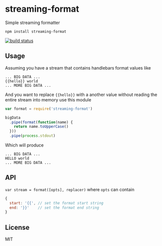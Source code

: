 # streaming-format

Simple streaming formatter

```
npm install streaming-format
```

[![build status](http://img.shields.io/travis/mafintosh/streaming-format.svg?style=flat)](http://travis-ci.org/mafintosh/streaming-format)

## Usage

Assuming you have a stream that contains handlebars format values like

```
... BIG DATA ...
{{hello}} world
... MORE BIG DATA ...
```

And you want to replace `{{hello}}` with a another value without reading the entire
stream into memory use this module

``` js
var format = require('streaming-format')

bigData
  .pipe(format(function(name) {
    return name.toUpperCase()
  }))
  .pipe(process.stdout)
```

Which will produce

```
... BIG DATA ...
HELLO world
... MORE BIG DATA ...
```

## API

`var stream = format([opts], replacer)` where `opts` can contain

``` js
{
  start: '{{', // set the format start string
  end: '}}'    // set the format end string
}
```

## License

MIT
